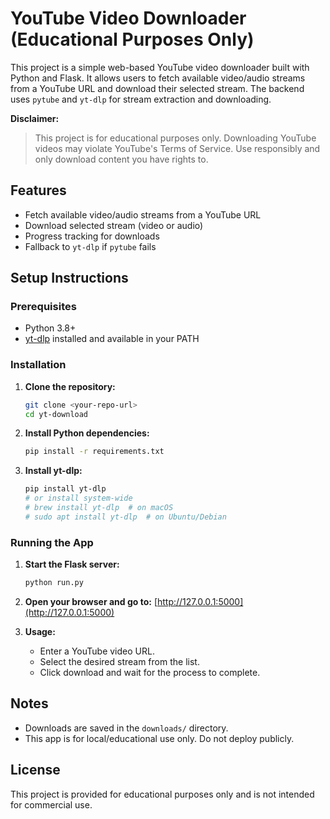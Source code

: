 # YouTube Video Downloader (Educational Purposes Only)

This project is a simple web-based YouTube video downloader built with Python and Flask. It allows users to fetch available video/audio streams from a YouTube URL and download their selected stream. The backend uses `pytube` and `yt-dlp` for stream extraction and downloading.

**Disclaimer:**
> This project is for educational purposes only. Downloading YouTube videos may violate YouTube's Terms of Service. Use responsibly and only download content you have rights to.

## Features
- Fetch available video/audio streams from a YouTube URL
- Download selected stream (video or audio)
- Progress tracking for downloads
- Fallback to `yt-dlp` if `pytube` fails

## Setup Instructions

### Prerequisites
- Python 3.8+
- [yt-dlp](https://github.com/yt-dlp/yt-dlp) installed and available in your PATH

### Installation
1. **Clone the repository:**
   ```bash
   git clone <your-repo-url>
   cd yt-download
   ```
2. **Install Python dependencies:**
   ```bash
   pip install -r requirements.txt
   ```
3. **Install yt-dlp:**
   ```bash
   pip install yt-dlp
   # or install system-wide
   # brew install yt-dlp  # on macOS
   # sudo apt install yt-dlp  # on Ubuntu/Debian
   ```

### Running the App
1. **Start the Flask server:**
   ```bash
   python run.py
   ```
2. **Open your browser and go to:**
   [http://127.0.0.1:5000](http://127.0.0.1:5000)

3. **Usage:**
   - Enter a YouTube video URL.
   - Select the desired stream from the list.
   - Click download and wait for the process to complete.

## Notes
- Downloads are saved in the `downloads/` directory.
- This app is for local/educational use only. Do not deploy publicly.

## License
This project is provided for educational purposes only and is not intended for commercial use.

